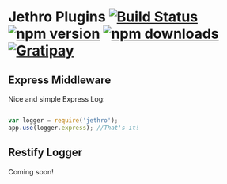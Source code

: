 # Jethro Plugins [![Build Status](https://travis-ci.org/JethroLogger/Jethro.svg?branch=master)](https://travis-ci.org/JethroLogger/Jethro) [![npm version](http://img.shields.io/npm/v/jethro.svg)](https://npmjs.org/package/jethro) [![npm downloads](http://img.shields.io/npm/dm/jethro.svg)](https://npmjs.org/package/jethro) [![Gratipay](http://img.shields.io/gratipay/Hunchmun.svg)](https://www.gratipay.com/Hunchmun/)


Express Middleware
------------------

Nice and simple Express Log:

```js

var logger = require('jethro');
app.use(logger.express); //That's it!
```

Restify Logger
--------------

Coming soon!